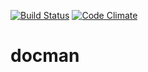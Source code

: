[![Build Status](https://travis-ci.org/andela-venogwe/docman.svg?branch=master)](https://travis-ci.org/andela-venogwe/docman)
[![Code Climate](https://codeclimate.com/github/andela-venogwe/docman/badges/gpa.svg)](https://codeclimate.com/github/andela-venogwe/docman)

# docman